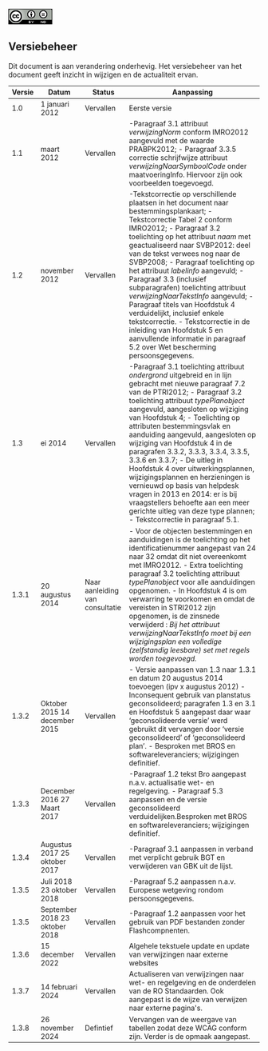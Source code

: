 ![](media/ee2272b8620f68de13acb3e78e4feb2b.png)

<h2>Versiebeheer</h2>

Dit document is aan verandering onderhevig. Het versiebeheer van het document
geeft inzicht in wijzigen en de actualiteit ervan.

| **Versie** | **Datum**                      | **Status**                      | **Aanpassing**                                                                                                                                                                                                                                                                                                                                                                                                                                                                                                                                                                                                                                                                              |
|------------|--------------------------------|---------------------------------|---------------------------------------------------------------------------------------------------------------------------------------------------------------------------------------------------------------------------------------------------------------------------------------------------------------------------------------------------------------------------------------------------------------------------------------------------------------------------------------------------------------------------------------------------------------------------------------------------------------------------------------------------------------------------------------------|
| 1.0        | 1 januari 2012                 | Vervallen                       | Eerste versie                                                                                  |
| 1.1        | maart 2012                     | Vervallen                       | \-Paragraaf 3.1 attribuut *verwijzingNorm* conform IMRO2012 aangevuld met de waarde PRABPK2012; - Paragraaf 3.3.5 correctie schrijfwijze attribuut *verwijzingNaarSymboolCode* onder maatvoeringInfo. Hiervoor zijn ook voorbeelden toegevoegd.             |
| 1.2        | november 2012                   | Vervallen                       | \-Tekstcorrectie op verschillende plaatsen in het document naar bestemmingsplankaart; - Tekstcorrectie Tabel 2 conform IMRO2012; - Paragraaf 3.2 toelichting op het attribuut *naam* met geactualiseerd naar SVBP2012: deel van de tekst verwees nog naar de SVBP2008; - Paragraaf toelichting op het attribuut *labelinfo* aangevuld; - Paragraaf 3.3 (inclusief subparagrafen) toelichting attribuut *verwijzingNaarTekstInfo* aangevuld; - Paragraaf titels van Hoofdstuk 4 verduidelijkt, inclusief enkele tekstcorrectie. - Tekstcorrectie in de inleiding van Hoofdstuk 5 en aanvullende informatie in paragraaf 5.2 over Wet bescherming persoonsgegevens.                           |
| 1.3        | ei 2014                        | Vervallen        | \-Paragraaf 3.1 toelichting attribuut *ondergrond* uitgebreid en in lijn gebracht met nieuwe paragraaf 7.2 van de PTRI2012; - Paragraaf 3.2 toelichting attribuut *typePlanobject* aangevuld, aangesloten op wijziging van Hoofdstuk 4; - Toelichting op attributen bestemmingsvlak en aanduiding aangevuld, aangesloten op wijziging van Hoofdstuk 4 in de paragrafen 3.3.2, 3.3.3, 3.3.4, 3.3.5, 3.3.6 en 3.3.7; - De uitleg in Hoofdstuk 4 over uitwerkingsplannen, wijzigingsplannen en herzieningen is vernieuwd op basis van helpdesk vragen in 2013 en 2014: er is bij vraagstellers behoefte aan een meer gerichte uitleg van deze type plannen; - Tekstcorrectie in paragraaf 5.1. |
| 1.3.1      | 20 augustus 2014               | Naar aanleiding van consultatie | \- Voor de objecten bestemmingen en aanduidingen is de toelichting op het identificatienummer aangepast van 24 naar 32 omdat dit niet overeenkomt met IMRO2012. - Extra toelichting paragraaf 3.2 toelichting attribuut *typePlanobject* voor alle aanduidingen opgenomen. - In Hoofdstuk 4 is om verwarring te voorkomen en omdat de vereisten in STRI2012 zijn opgenomen, is de zinsnede verwijderd : *Bij het attribuut verwijzingNaarTekstInfo moet bij een wijzigingsplan een volledige (zelfstandig leesbare) set met regels worden toegevoegd.*       |
| 1.3.2      | Oktober 2015 14 december 2015  | Vervallen            | \- Versie aanpassen van 1.3 naar 1.3.1 en datum 20 augustus 2014 toevoegen (ipv x augustus 2012) - Inconsequent gebruik van planstatus geconsolideerd; paragrafen 1.3 en 3.1 en Hoofdstuk 5 aangepast daar waar ‘geconsolideerde versie’ werd gebruikt dit vervangen door ‘versie geconsolideerd’ of ‘geconsolideerd plan’. - Besproken met BROS en softwareleveranciers; wijzigingen definitief.       |
| 1.3.3      | December 2016 27 Maart 2017    | Vervallen            | \-Paragraaf 1.2 tekst Bro aangepast n.a.v. actualisatie wet- en regelgeving. - Paragraaf 5.3 aanpassen en de versie geconsolideerd verduidelijken.Besproken met BROS en softwareleveranciers; wijzigingen definitief.                   |
| 1.3.4      | Augustus 2017 25 oktober 2017  | Vervallen           | \-Paragraaf 3.1 aanpassen in verband met verplicht gebruik BGT en verwijderen van GBK uit de lijst.                               |
| 1.3.5      | Juli 2018 23 oktober 2018      | Vervallen           | \-Paragraaf 5.2 aanpassen n.a.v. Europese wetgeving rondom persoonsgegevens.       |
| 1.3.5      | September 2018 23 oktober 2018 | Vervallen            | \-Paragraaf 1.2 aanpassen voor het gebruik van PDF bestanden zonder Flashcompnenten.                   |
| 1.3.6      | 15 december 2022               | Vervallen                       | Algehele tekstuele update en update van verwijzingen naar externe websites                                   |
| 1.3.7      | 14 februari 2024               | Vervallen                       | Actualiseren van verwijzingen naar wet- en regelgeving en de onderdelen van de RO Standaarden. Ook aangepast is de wijze van verwijzen naar externe pagina's.                                          |
| 1.3.8      | 26 november 2024               | Defintief                       | Vervangen van de weergave van tabellen zodat deze WCAG conform zijn. Verder is de opmaak aangepast.           |
